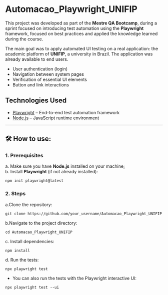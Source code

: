 # Automacao_Playwright_UNIFIP

This project was developed as part of the **Mestre QA Bootcamp**, during a sprint focused on introducing test automation using the **Playwright** framework, focused on best practices and applied the knowledge learned during the course.

The main goal was to apply automated UI testing on a real application: the academic platform of **UNIFIP**, a university in Brazil. The application was already available to end users.

- User authentication (login)
- Navigation between system pages
- Verification of essential UI elements
- Button and link interactions

## Technologies Used

- [Playwright](https://playwright.dev/) – End-to-end test automation framework  
- [Node.js](https://nodejs.org/) – JavaScript runtime environment

---

## 🛠️ How to use:

### 1. Prerequisites

a. Make sure you have **Node.js** installed on your machine;  
b. Install **Playwright** (if not already installed):

```bash
npm init playwright@latest
```

### 2. Steps
a.Clone the repository:

```
git clone https://github.com/your_username/Automacao_Playwright_UNIFIP
```

b.Navigate to the project directory:
```
cd Automacao_Playwright_UNIFIP
```

c. Install dependencies:
```
npm install
```

d. Run the tests:
```
npx playwright test
```

- You can also run the tests with the Playwright interactive UI:
```
npx playwright test --ui
```
